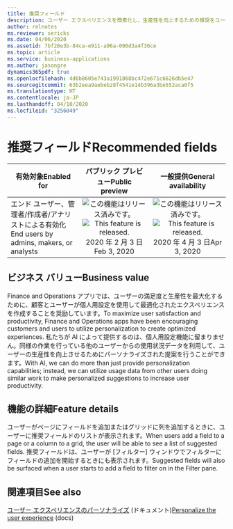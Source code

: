 ```yaml
---
title: 推奨フィールド
description: ユーザー エクスペリエンスを簡素化し、生産性を向上するための推奨をユーザーに提示します。
author: relnotes
ms.reviewer: sericks
ms.date: 04/06/2020
ms.assetid: 7bf28e3b-84ca-e911-a96a-000d3a4f36ce
ms.topic: article
ms.service: business-applications
ms.author: jasongre
dynamics365pdf: true
ms.openlocfilehash: 4d6b8605e743a1991868bc472e671c6626db5e47
ms.sourcegitcommit: 63b2eea9aebeb28f4541e14b396a3be552aca0f5
ms.translationtype: HT
ms.contentlocale: ja-JP
ms.lasthandoff: 04/10/2020
ms.locfileid: "3256049"
---
```

# <a name="recommended-fields"></a><span data-ttu-id="f7ef3-103">推奨フィールド</span><span class="sxs-lookup"><span data-stu-id="f7ef3-103">Recommended fields</span></span>


| <span data-ttu-id="f7ef3-104">有効対象</span><span class="sxs-lookup"><span data-stu-id="f7ef3-104">Enabled for</span></span>    |  <span data-ttu-id="f7ef3-105">パブリック プレビュー</span><span class="sxs-lookup"><span data-stu-id="f7ef3-105">Public preview</span></span> | <span data-ttu-id="f7ef3-106">一般提供</span><span class="sxs-lookup"><span data-stu-id="f7ef3-106">General availability</span></span> | 
| ---------- | :----------: |:----------: |
|<span data-ttu-id="f7ef3-107">エンド ユーザー、管理者/作成者/アナリストによる有効化</span><span class="sxs-lookup"><span data-stu-id="f7ef3-107">End users by admins, makers, or analysts</span></span>|<span data-ttu-id="f7ef3-108">![この機能はリリース済みです。](/dynamics365-release-plan/media/green-checkmark.png "この機能はリリース済みです。")</span><span class="sxs-lookup"><span data-stu-id="f7ef3-108">![This feature is released.](/dynamics365-release-plan/media/green-checkmark.png "This feature is released.")</span></span> <span data-ttu-id="f7ef3-109">2020 年 2 月 3 日</span><span class="sxs-lookup"><span data-stu-id="f7ef3-109">Feb 3, 2020</span></span>| <span data-ttu-id="f7ef3-110">![この機能はリリース済みです。](/dynamics365-release-plan/media/green-checkmark.png "この機能はリリース済みです。")</span><span class="sxs-lookup"><span data-stu-id="f7ef3-110">![This feature is released.](/dynamics365-release-plan/media/green-checkmark.png "This feature is released.")</span></span> <span data-ttu-id="f7ef3-111">2020 年 4 月 3 日</span><span class="sxs-lookup"><span data-stu-id="f7ef3-111">Apr 3, 2020</span></span>|


## <a name="business-value"></a><span data-ttu-id="f7ef3-112">ビジネス バリュー</span><span class="sxs-lookup"><span data-stu-id="f7ef3-112">Business value</span></span>
<!-- bv start -->
<span data-ttu-id="f7ef3-113">Finance and Operations アプリでは、ユーザーの満足度と生産性を最大化するために、顧客とユーザーが個人用設定を使用して最適化されたエクスペリエンスを作成することを奨励しています。</span><span class="sxs-lookup"><span data-stu-id="f7ef3-113">To maximize user satisfaction and productivity, Finance and Operations apps have been encouraging customers and users to utilize personalization to create optimized experiences.</span></span> <span data-ttu-id="f7ef3-114">私たちが AI によって提供するのは、個人用設定機能に留まりません。同様の作業を行っている他のユーザーからの使用状況データを利用して、ユーザーの生産性を向上させるためにパーソナライズされた提案を行うことができます。</span><span class="sxs-lookup"><span data-stu-id="f7ef3-114">With AI, we can do more than just provide personalization capabilities; instead, we can utilize usage data from other users doing similar work to make personalized suggestions to increase user productivity.</span></span>
<!-- bv end -->



## <a name="feature-details"></a><span data-ttu-id="f7ef3-115">機能の詳細</span><span class="sxs-lookup"><span data-stu-id="f7ef3-115">Feature details</span></span>
<!--feature detail start -->
<span data-ttu-id="f7ef3-116">ユーザーがページにフィールドを追加またはグリッドに列を追加するときに、ユーザーに推奨フィールドのリストが表示されます。</span><span class="sxs-lookup"><span data-stu-id="f7ef3-116">When users add a field to a page or a column to a grid, the user will be able to see a list of suggested fields.</span></span> <span data-ttu-id="f7ef3-117">推奨フィールドは、ユーザーが [フィルター] ウィンドウでフィルターにフィールドの追加を開始するときにも表示されます。</span><span class="sxs-lookup"><span data-stu-id="f7ef3-117">Suggested fields will also be surfaced when a user starts to add a field to filter on in the Filter pane.</span></span>
<!--feature detail end -->










## <a name="see-also"></a><span data-ttu-id="f7ef3-118">関連項目</span><span class="sxs-lookup"><span data-stu-id="f7ef3-118">See also</span></span>

<!--docs start-->
<span data-ttu-id="f7ef3-119">[ユーザー エクスペリエンスのパーソナライズ](https://docs.microsoft.com/dynamics365/fin-ops-core/fin-ops/get-started/personalize-user-experience) (ドキュメント)</span><span class="sxs-lookup"><span data-stu-id="f7ef3-119">[Personalize the user experience](https://docs.microsoft.com/dynamics365/fin-ops-core/fin-ops/get-started/personalize-user-experience) (docs)</span></span>
<!--docs end-->
